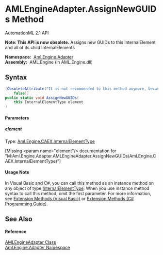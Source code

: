 AMLEngineAdapter.AssignNewGUIDs Method
======================================
AutomationML 2.1 API

**Note: This API is now obsolete.**
Assigns new GUIDs to this InternalElement and all of its child InternalElements

  **Namespace:**  [Aml.Engine.Adapter][1]  
  **Assembly:**  AML.Engine (in AML.Engine.dll)

Syntax
------

```csharp
[ObsoleteAttribute("It is not recommended to this method anymore, because ID references are not updated, which can led to an invalid document.", 
	false)]
public static void AssignNewGUIDs(
	this InternalElementType element
)
```

#### Parameters

##### *element*
Type: [Aml.Engine.CAEX.InternalElementType][2]  

[Missing &lt;param name="element"/> documentation for "M:Aml.Engine.Adapter.AMLEngineAdapter.AssignNewGUIDs(Aml.Engine.CAEX.InternalElementType)"]


#### Usage Note
In Visual Basic and C#, you can call this method as an instance method on any object of type [InternalElementType][2]. When you use instance method syntax to call this method, omit the first parameter. For more information, see [Extension Methods (Visual Basic)][3] or [Extension Methods (C# Programming Guide)][4].

See Also
--------

#### Reference
[AMLEngineAdapter Class][5]  
[Aml.Engine.Adapter Namespace][1]  

[1]: ../README.md
[2]: ../../Aml.Engine.CAEX/InternalElementType/README.md
[3]: https://docs.microsoft.com/dotnet/visual-basic/programming-guide/language-features/procedures/extension-methods
[4]: https://docs.microsoft.com/dotnet/csharp/programming-guide/classes-and-structs/extension-methods
[5]: README.md
[6]: https://www.automationml.org
[7]: ../../icons/logoShade.png